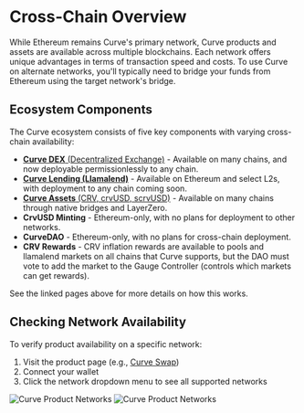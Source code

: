 <h1>Cross-Chain Overview</h1>

While Ethereum remains Curve's primary network, Curve products and assets are available across multiple blockchains. Each network offers unique advantages in terms of transaction speed and costs. To use Curve on alternate networks, you'll typically need to bridge your funds from Ethereum using the target network's bridge.

## **Ecosystem Components**

The Curve ecosystem consists of five key components with varying cross-chain availability:

- [**Curve DEX** (Decentralized Exchange)](dex-llamalend.md) - Available on many chains, and now deployable permissionlessly to any chain.
- [**Curve Lending (Llamalend)**](dex-llamalend.md) - Available on Ethereum and select L2s, with deployment to any chain coming soon.
- [**Curve Assets** (CRV, crvUSD, scrvUSD)](curve-assets.md) - Available on many chains through native bridges and LayerZero.
- **CrvUSD Minting** - Ethereum-only, with no plans for deployment to other networks.
- **CurveDAO** -  Ethereum-only, with no plans for cross-chain deployment.
- **CRV Rewards** - CRV inflation rewards are available to pools and llamalend markets on all chains that Curve supports, but the DAO must vote to add the market to the Gauge Controller (controls which markets can get rewards).

See the linked pages above for more details on how this works.

## **Checking Network Availability**

To verify product availability on a specific network:

1. Visit the product page (e.g., [Curve Swap](https://curve.fi/#/ethereum/swap))
2. Connect your wallet
3. Click the network dropdown menu to see all supported networks

![Curve Product Networks](../images/cross-chain/available-networks-light.png#only-light)
![Curve Product Networks](../images/cross-chain/available-networks-dark.png#only-dark)